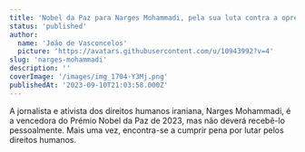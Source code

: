 ```yaml
---
title: 'Nobel da Paz para Narges Mohammadi, pela sua luta contra a opressão das mulheres no Irão'
status: 'published'
author:
  name: 'João de Vasconcelos'
  picture: 'https://avatars.githubusercontent.com/u/10943992?v=4'
slug: 'narges-mohammadi'
description: ''
coverImage: '/images/img_1704-Y3Mj.png'
publishedAt: '2023-09-10T21:03:58.000Z'
---
```


A jornalista e ativista dos direitos humanos iraniana, Narges Mohammadi, é a vencedora do Prémio Nobel da Paz de 2023, mas não deverá recebê-lo pessoalmente. Mais uma vez, encontra-se a cumprir pena por lutar pelos direitos humanos.

